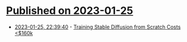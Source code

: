 # [Published on 2023-01-25](index.md)

* [2023-01-25, 22:39:40](https://news.ycombinator.com/item?id=34525157) - [Training Stable Diffusion from Scratch Costs <$160k](https://www.mosaicml.com/blog/training-stable-diffusion-from-scratch-costs-160k)
